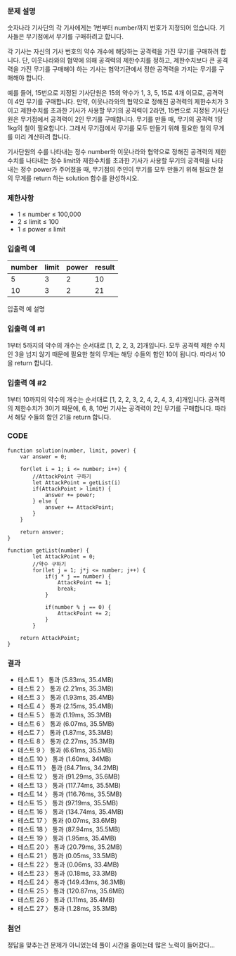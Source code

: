 ### 문제 설명
숫자나라 기사단의 각 기사에게는 1번부터 number까지 번호가 지정되어 있습니다. 기사들은 무기점에서 무기를 구매하려고 합니다.

각 기사는 자신의 기사 번호의 약수 개수에 해당하는 공격력을 가진 무기를 구매하려 합니다. 단, 이웃나라와의 협약에 의해 공격력의 제한수치를 정하고, 제한수치보다 큰 공격력을 가진 무기를 구매해야 하는 기사는 협약기관에서 정한 공격력을 가지는 무기를 구매해야 합니다.

예를 들어, 15번으로 지정된 기사단원은 15의 약수가 1, 3, 5, 15로 4개 이므로, 공격력이 4인 무기를 구매합니다. 만약, 이웃나라와의 협약으로 정해진 공격력의 제한수치가 3이고 제한수치를 초과한 기사가 사용할 무기의 공격력이 2라면, 15번으로 지정된 기사단원은 무기점에서 공격력이 2인 무기를 구매합니다. 무기를 만들 때, 무기의 공격력 1당 1kg의 철이 필요합니다. 그래서 무기점에서 무기를 모두 만들기 위해 필요한 철의 무게를 미리 계산하려 합니다.

기사단원의 수를 나타내는 정수 number와 이웃나라와 협약으로 정해진 공격력의 제한수치를 나타내는 정수 limit와 제한수치를 초과한 기사가 사용할 무기의 공격력을 나타내는 정수 power가 주어졌을 때, 무기점의 주인이 무기를 모두 만들기 위해 필요한 철의 무게를 return 하는 solution 함수를 완성하시오.

### 제한사항
- 1 ≤ number ≤ 100,000
- 2 ≤ limit ≤ 100
- 1 ≤ power ≤ limit
 
### 입출력 예
|number	| limit |	power	| result |
| ------- | ------ |------- | ------ |
|5 | 3 | 2 | 10 |
|10 | 3	| 2 | 21 |

입출력 예 설명

### 입출력 예 #1
1부터 5까지의 약수의 개수는 순서대로 [1, 2, 2, 3, 2]개입니다. 모두 공격력 제한 수치인 3을 넘지 않기 때문에 필요한 철의 무게는 해당 수들의 합인 10이 됩니다. 따라서 10을 return 합니다.

### 입출력 예 #2
1부터 10까지의 약수의 개수는 순서대로 [1, 2, 2, 3, 2, 4, 2, 4, 3, 4]개입니다. 공격력의 제한수치가 3이기 때문에, 6, 8, 10번 기사는 공격력이 2인 무기를 구매합니다. 따라서 해당 수들의 합인 21을 return 합니다.


### CODE
~~~
function solution(number, limit, power) {
    var answer = 0;
    
    for(let i = 1; i <= number; i++) {
        //AttackPoint 구하기
        let AttackPoint = getList(i) 
        if(AttackPoint > limit) {
            answer += power;
        } else {
            answer += AttackPoint;
        }
    }
    
    return answer;
}

function getList(number) {
        let AttackPoint = 0;
        //약수 구하기
        for(let j = 1; j*j <= number; j++) {   
            if(j * j == number) {
                AttackPoint += 1;
                break;
            }
            
            if(number % j == 0) {
                AttackPoint += 2;
            }
        }
    
    return AttackPoint;
}
~~~

### 결과
- 테스트 1 〉	통과 (5.83ms, 35.4MB)
- 테스트 2 〉	통과 (2.21ms, 35.3MB)
- 테스트 3 〉	통과 (1.93ms, 35.4MB)
- 테스트 4 〉	통과 (2.15ms, 35.4MB)
- 테스트 5 〉	통과 (1.19ms, 35.3MB)
- 테스트 6 〉	통과 (6.07ms, 35.5MB)
- 테스트 7 〉	통과 (1.87ms, 35.3MB)
- 테스트 8 〉	통과 (2.27ms, 35.3MB)
- 테스트 9 〉	통과 (6.61ms, 35.5MB)
- 테스트 10 〉	통과 (1.60ms, 34MB)
- 테스트 11 〉	통과 (84.71ms, 34.2MB)
- 테스트 12 〉	통과 (91.29ms, 35.6MB)
- 테스트 13 〉	통과 (117.74ms, 35.5MB)
- 테스트 14 〉	통과 (116.76ms, 35.5MB)
- 테스트 15 〉	통과 (97.19ms, 35.5MB)
- 테스트 16 〉	통과 (134.74ms, 35.4MB)
- 테스트 17 〉	통과 (0.07ms, 33.6MB)
- 테스트 18 〉	통과 (87.94ms, 35.5MB)
- 테스트 19 〉	통과 (1.95ms, 35.4MB)
- 테스트 20 〉	통과 (20.79ms, 35.2MB)
- 테스트 21 〉	통과 (0.05ms, 33.5MB)
- 테스트 22 〉	통과 (0.06ms, 33.4MB)
- 테스트 23 〉	통과 (0.18ms, 33.3MB)
- 테스트 24 〉	통과 (149.43ms, 36.3MB)
- 테스트 25 〉	통과 (120.87ms, 35.6MB)
- 테스트 26 〉	통과 (1.11ms, 35.4MB)
- 테스트 27 〉	통과 (1.28ms, 35.3MB)

### 첨언
정답을 맞추는건 문제가 아니었는데 풀이 시간을 줄이는데 많은 노력이 들어갔다... 
